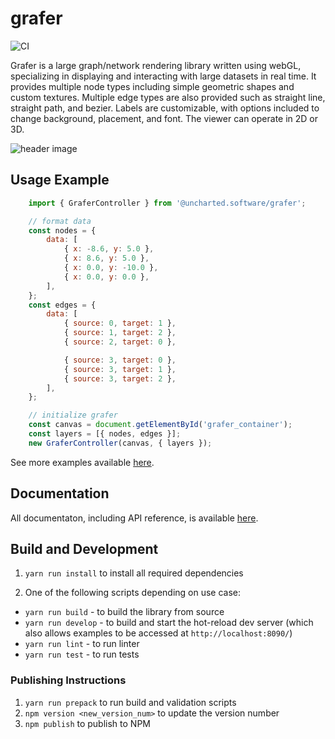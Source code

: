 # grafer

![CI](../../workflows/CI/badge.svg)

Grafer is a large graph/network rendering library written using webGL, specializing in displaying and interacting with large datasets in real time. It provides multiple node types including simple geometric shapes and custom textures. Multiple edge types are also provided such as straight line, straight path, and bezier. Labels are customizable, with options included to change background, placement, and font. The viewer can operate in 2D or 3D.

![header image](./docs/assets/grafer-3d.png)

## Usage Example

```js
    import { GraferController } from '@uncharted.software/grafer';

    // format data
    const nodes = {
        data: [
            { x: -8.6, y: 5.0 },
            { x: 8.6, y: 5.0 },
            { x: 0.0, y: -10.0 },
            { x: 0.0, y: 0.0 },
        ],
    };
    const edges = {
        data: [
            { source: 0, target: 1 },
            { source: 1, target: 2 },
            { source: 2, target: 0 },

            { source: 3, target: 0 },
            { source: 3, target: 1 },
            { source: 3, target: 2 },
        ],
    };

    // initialize grafer
    const canvas = document.getElementById('grafer_container');
    const layers = [{ nodes, edges }];
    new GraferController(canvas, { layers });
```

See more examples available [here](./examples).

## Documentation

All documentaton, including API reference, is available [here](./docs/table-of-contents.md).

## Build and Development

1. `yarn run install` to install all required dependencies

2. One of the following scripts depending on use case:
- `yarn run build` - to build the library from source
- `yarn run develop` - to build and start the hot-reload dev server (which also allows examples to be accessed at `http://localhost:8090/`)
- `yarn run lint` - to run linter
- `yarn run test` - to run tests

### Publishing Instructions

1. `yarn run prepack` to run build and validation scripts
2. `npm version <new_version_num>` to update the version number
3. `npm publish` to publish to NPM
